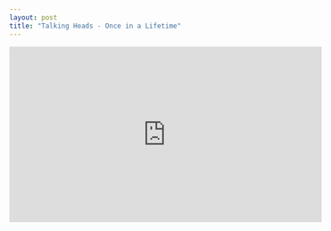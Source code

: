 ```yaml
---
layout: post
title: "Talking Heads - Once in a Lifetime"
---
```

<iframe width="560" height="315" src="https://www.youtube.com/embed/5IsSpAOD6K8" frameborder="0" allow="accelerometer; autoplay; encrypted-media; gyroscope; picture-in-picture" allowfullscreen></iframe>